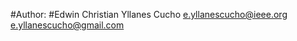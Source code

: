 #Author:
#Edwin Christian Yllanes Cucho <e.yllanescucho@ieee.org>
				      <e.yllanescucho@gmail.com>
